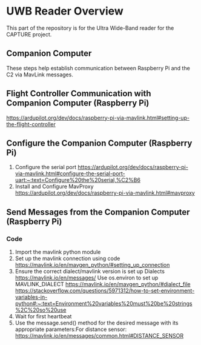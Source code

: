 # UWB Reader Overview

This part of the repository is for the Ultra Wide-Band reader for the CAPTURE
project.

## Companion Computer

These steps help establish communication between Raspberry Pi and the C2 via
MavLink messages.

## Flight Controller Communication with Companion Computer (Raspberry Pi)

<https://ardupilot.org/dev/docs/raspberry-pi-via-mavlink.html#setting-up-the-flight-controller>

## Configure the Companion Computer (Raspberry Pi)

1. Configure the serial port
<https://ardupilot.org/dev/docs/raspberry-pi-via-mavlink.html#configure-the-serial-port-uart:~:text=Configure%20the%20serial,%C2%B6>
2. Install and Configure MavProxy
<https://ardupilot.org/dev/docs/raspberry-pi-via-mavlink.html#mavproxy>

## Send Messages  from the Companion Computer (Raspberry Pi)

### Code

1. Import the mavlink python module
2. Set up the mavlink connection using code
<https://mavlink.io/en/mavgen_python/#setting_up_connection>
3. Ensure the correct dialect/mavlink version is set up
    Dialects
        <https://mavlink.io/en/messages/>
    Use os.environ to set up MAVLINK_DIALECT
        <https://mavlink.io/en/mavgen_python/#dialect_file>
        <https://stackoverflow.com/questions/5971312/how-to-set-environment-variables-in-python#:~:text=Environment%20variables%20must%20be%20strings%2C%20so%20use>
4. Wait for first heartbeat
5. Use the message.send() method for the desired message with its appropriate
    parameters:For distance sensor: <https://mavlink.io/en/messages/common.html#DISTANCE_SENSOR>
